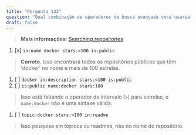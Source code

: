 ```yaml
---
title: "Pergunta 133"  
question: "Qual combinação de operadores de busca avançada você usaria para encontrar repositórios públicos com mais de 100 estrelas que mencionam 'docker' no nome?"  
draft: false  
---
```


> **Mais informações**: [Searching repositories](https://docs.github.com/en/search-github/searching-on-github/searching-for-repositories)

1. [x] `in:name docker stars:>100 is:public`  
  > **Correto**. Isso encontrará todos os repositórios públicos que têm 'docker' no nome e mais de 100 estrelas.  
1. [ ] `docker in:description stars:<100 is:public`  
1. [ ] `is:public name:docker stars:100`  
  > Isso está faltando o operador de intervalo (`>`) para estrelas, e `name:docker` não é uma sintaxe válida.  
1. [ ] `topic:docker stars:>100 in:readme`  
  > Isso pesquisa em tópicos ou readmes, não no nome do repositório.  


